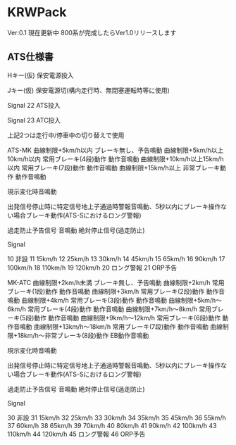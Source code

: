 # KRWPack

Ver:0.1 現在更新中 800系が完成したらVer1.0リリースします

## ATS仕様書

Hキー(仮) 保安電源投入

Jキー(仮) 保安電源切(構内走行時、無閉塞運転時等に使用)


Signal 22 ATS投入

Signal 23 ATC投入

上記2つは走行中/停車中の切り替えで使用


ATS-MK
曲線制限+5km/h以内 ブレーキ無し、予告鳴動
曲線制限+5km/h以上10km/h以内 常用ブレーキ(4段)動作 動作音鳴動
曲線制限+10km/h以上15km/h以内 常用ブレーキ(7段)動作 動作音鳴動
曲線制限+15km/h以上 非常ブレーキ動作 動作音鳴動

現示変化時音鳴動

出発信号停止時に特定信号地上子通過時警報音鳴動、5秒以内にブレーキ操作ない場合ブレーキ動作(ATS-Sにおけるロング警報)

過走防止予告信号 音鳴動
絶対停止信号(過走防止)


Signal

10 非設
11 15km/h
12 25km/h
13 30km/h
14 45km/h
15 65km/h
16 90km/h
17 100km/h
18 110km/h
19 120km/h
20 ロング警報
21 ORP予告





MK-ATC
曲線制限+2km/h未満 ブレーキ無し、予告鳴動
曲線制限+2km/h 常用ブレーキ(1段)動作 動作音鳴動
曲線制限+3km/h 常用ブレーキ(2段)動作 動作音鳴動
曲線制限+4km/h 常用ブレーキ(3段)動作 動作音鳴動
曲線制限+5km/h～6km/h 常用ブレーキ(4段)動作 動作音鳴動
曲線制限+7km/h～8km/h 常用ブレーキ(5段)動作 動作音鳴動
曲線制限+9km/h～12km/h 常用ブレーキ(6段)動作 動作音鳴動
曲線制限+13km/h～18km/h 常用ブレーキ(7段)動作 動作音鳴動
曲線制限+18km/h～非常ブレーキ(8段)動作 EB動作音鳴動

現示変化時音鳴動

出発信号停止時に特定信号地上子通過時警報音鳴動、5秒以内にブレーキ操作ない場合ブレーキ動作(ATS-Sにおけるロング警報)

過走防止予告信号 音鳴動
絶対停止信号(過走防止)


Signal

30 非設
31 15km/h
32 25km/h
33 30km/h
34 35km/h
35 45km/h
36 55km/h
37 60km/h
38 65km/h
39 70km/h
40 80km/h
41 90km/h
42 100km/h
43 110km/h
44 120km/h
45 ロング警報
46 ORP予告
